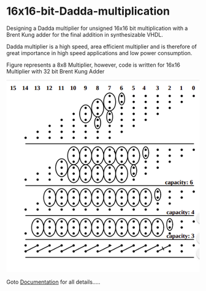 # 16x16-bit-Dadda-multiplication
Designing a Dadda multiplier for unsigned 16x16 bit multiplication with a Brent Kung adder for the final addition in synthesizable VHDL.

Dadda multiplier is a high speed, area efficient multiplier and is therefore of great importance in high speed applications and low power consumption.

Figure represents a 8x8 Multiplier, however, code is written for 16x16 Multiplier with 32 bit Brent Kung Adder


![Architecture](multiplier.png)


Goto [Documentation](https://github.com/sourabh-suri/16x16-bit-Dada-multiplication/blob/master/Documentation.pdf) for all details.....
